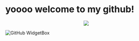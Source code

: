 # yoooo welcome to my github!

<p align="center">
  <img src="https://discord.c99.nl/widget/theme-1/504897777042718722.png"> <br>
  
  ![GitHub WidgetBox](https://github-widgetbox.vercel.app/api/skills?names=csharp,html,css,javascript,json,cpp,c,asm&includeNames=true)
</p>
